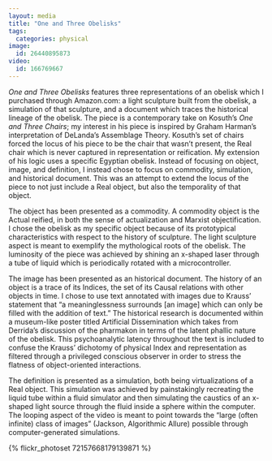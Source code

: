 ```yaml
---
layout: media
title: "One and Three Obelisks"
tags:
  categories: physical
image:
  id: 26440895873
video:
  id: 166769667
---
```


*One and Three Obelisks* features three representations of an obelisk which I purchased through Amazon.com: a light sculpture built from the obelisk, a simulation of that sculpture, and a document which traces the historical lineage of the obelisk. The piece is a contemporary take on Kosuth’s *One and Three Chairs*; my interest in his piece is inspired by Graham Harman’s interpretation of DeLanda’s Assemblage Theory. Kosuth’s set of chairs forced the locus of his piece to be the chair that wasn’t present, the Real chair which is never captured in representation or reification. My extension of his logic uses a specific Egyptian obelisk. Instead of focusing on object, image, and definition, I instead chose to focus on commodity, simulation, and historical document. This was an attempt to extend the locus of the piece to not just include a Real object, but also the temporality of that object. 

The object has been presented as a commodity. A commodity object is the Actual reified, in both the sense of actualization and Marxist objectification. I chose the obelisk as my specific object because of its prototypical characteristics with respect to the history of sculpture. The light sculpture aspect is meant to exemplify the mythological roots of the obelisk. The luminosity of the piece was achieved by shining an x-shaped laser through a tube of liquid which is periodically rotated with a microcontroller.

The image has been presented as an historical document. The history of an object is a trace of its Indices, the set of its Causal relations with other objects in time. I chose to use text annotated with images due to Krauss’ statement that “a meaninglessness surrounds [an image] which can only be filled with the addition of text.” The historical research is documented within a museum-like poster titled Artificial Dissemination which takes from Derrida’s discussion of the pharmakon in terms of the latent phallic nature of the obelisk. This psychoanalytic latency throughout the text is included to confuse the Krauss’ dichotomy of physical Index and representation as filtered through a privileged conscious observer in order to stress the flatness of object-oriented interactions.

The definition is presented as a simulation, both being virtualizations of a Real object. This simulation was achieved by painstakingly recreating the liquid tube within a fluid simulator and then simulating the caustics of an x-shaped light source through the fluid inside a sphere within the computer. The looping aspect of the video is meant to point towards the “large (often infinite) class of images” (Jackson, Algorithmic Allure) possible through computer-generated simulations. 


{% flickr_photoset 72157668179139871 %}